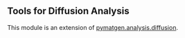 
Tools for Diffusion Analysis
-----------------------------

This module is an extension of [pymatgen.analysis.diffusion](https://github.com/materialsvirtuallab/pymatgen-analysis-diffusion).
